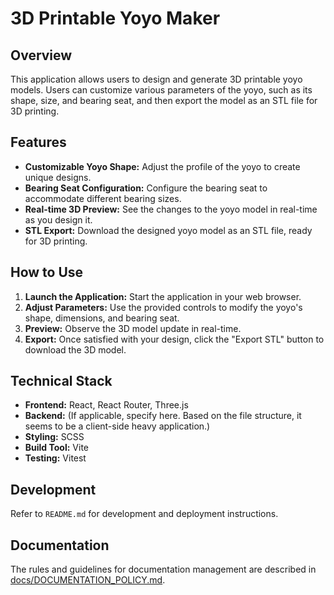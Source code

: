 # 3D Printable Yoyo Maker

## Overview

This application allows users to design and generate 3D printable yoyo models. Users can customize various parameters of the yoyo, such as its shape, size, and bearing seat, and then export the model as an STL file for 3D printing.

## Features

- **Customizable Yoyo Shape:** Adjust the profile of the yoyo to create unique designs.
- **Bearing Seat Configuration:** Configure the bearing seat to accommodate different bearing sizes.
- **Real-time 3D Preview:** See the changes to the yoyo model in real-time as you design it.
- **STL Export:** Download the designed yoyo model as an STL file, ready for 3D printing.

## How to Use

1.  **Launch the Application:** Start the application in your web browser.
2.  **Adjust Parameters:** Use the provided controls to modify the yoyo's shape, dimensions, and bearing seat.
3.  **Preview:** Observe the 3D model update in real-time.
4.  **Export:** Once satisfied with your design, click the "Export STL" button to download the 3D model.

## Technical Stack

- **Frontend:** React, React Router, Three.js
- **Backend:** (If applicable, specify here. Based on the file structure, it seems to be a client-side heavy application.)
- **Styling:** SCSS
- **Build Tool:** Vite
- **Testing:** Vitest

## Development

Refer to `README.md` for development and deployment instructions.

## Documentation

The rules and guidelines for documentation management are described in [docs/DOCUMENTATION_POLICY.md](docs/DOCUMENTATION_POLICY.md).

